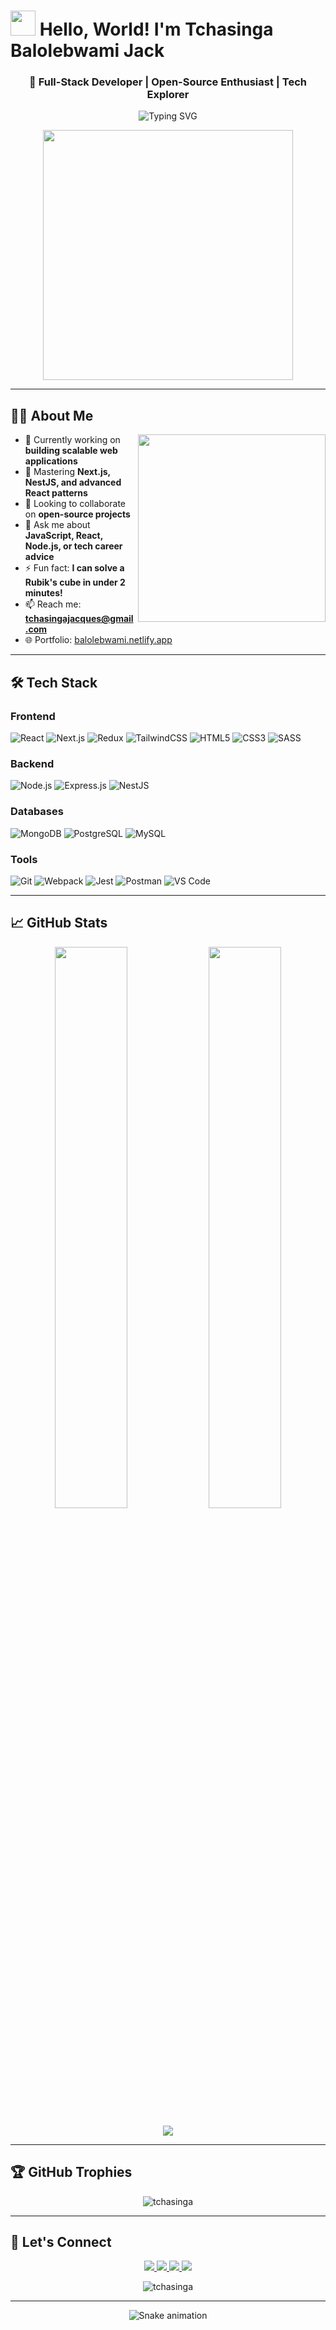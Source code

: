 # <img src="https://raw.githubusercontent.com/MartinHeinz/MartinHeinz/master/wave.gif" width="40px"> Hello, World! I'm Tchasinga Balolebwami Jack

<h3 align="center">🚀 Full-Stack Developer | Open-Source Enthusiast | Tech Explorer</h3>

<p align="center">
  <img src="https://readme-typing-svg.herokuapp.com?font=Fira+Code&pause=1000&color=00FF00&center=true&vCenter=true&width=435&lines=Turning+ideas+into+reality+with+code;Clean+%7C+Efficient+%7C+Scalable;Always+learning+something+new" alt="Typing SVG" />
</p>

<p align="center">
  <img src="https://github.com/tchasinga/tchasinga/blob/main/assets/code.gif?raw=true" width="400"/>
</p>

---

## 👨‍💻 About Me

<p align="left">
  <img align="right" src="https://github.com/Adam-pw/Adam-pw/blob/main/animation_500_kxa883sd.gif" width="300"/>
  
- 🔭 Currently working on **building scalable web applications**
- 🌱 Mastering **Next.js, NestJS, and advanced React patterns**
- 👯 Looking to collaborate on **open-source projects**
- 💬 Ask me about **JavaScript, React, Node.js, or tech career advice**
- ⚡ Fun fact: **I can solve a Rubik's cube in under 2 minutes!**
- 📫 Reach me: **tchasingajacques@gmail.com**
- 🌐 Portfolio: [balolebwami.netlify.app](https://balolebwami.netlify.app/)
</p>

---

## 🛠 Tech Stack

### Frontend
![React](https://img.shields.io/badge/React-20232A?style=for-the-badge&logo=react&logoColor=61DAFB)
![Next.js](https://img.shields.io/badge/Next.js-000000?style=for-the-badge&logo=nextdotjs&logoColor=white)
![Redux](https://img.shields.io/badge/Redux-593D88?style=for-the-badge&logo=redux&logoColor=white)
![TailwindCSS](https://img.shields.io/badge/Tailwind_CSS-38B2AC?style=for-the-badge&logo=tailwind-css&logoColor=white)
![HTML5](https://img.shields.io/badge/HTML5-E34F26?style=for-the-badge&logo=html5&logoColor=white)
![CSS3](https://img.shields.io/badge/CSS3-1572B6?style=for-the-badge&logo=css3&logoColor=white)
![SASS](https://img.shields.io/badge/Sass-CC6699?style=for-the-badge&logo=sass&logoColor=white)

### Backend
![Node.js](https://img.shields.io/badge/Node.js-339933?style=for-the-badge&logo=nodedotjs&logoColor=white)
![Express.js](https://img.shields.io/badge/Express.js-000000?style=for-the-badge&logo=express&logoColor=white)
![NestJS](https://img.shields.io/badge/NestJS-E0234E?style=for-the-badge&logo=nestjs&logoColor=white)

### Databases
![MongoDB](https://img.shields.io/badge/MongoDB-4EA94B?style=for-the-badge&logo=mongodb&logoColor=white)
![PostgreSQL](https://img.shields.io/badge/PostgreSQL-316192?style=for-the-badge&logo=postgresql&logoColor=white)
![MySQL](https://img.shields.io/badge/MySQL-005C84?style=for-the-badge&logo=mysql&logoColor=white)

### Tools
![Git](https://img.shields.io/badge/Git-F05032?style=for-the-badge&logo=git&logoColor=white)
![Webpack](https://img.shields.io/badge/Webpack-8DD6F9?style=for-the-badge&logo=webpack&logoColor=black)
![Jest](https://img.shields.io/badge/Jest-C21325?style=for-the-badge&logo=jest&logoColor=white)
![Postman](https://img.shields.io/badge/Postman-FF6C37?style=for-the-badge&logo=postman&logoColor=white)
![VS Code](https://img.shields.io/badge/VS_Code-007ACC?style=for-the-badge&logo=visual-studio-code&logoColor=white)

---

## 📈 GitHub Stats

<p align="center">
  <img width="48%" src="https://github-readme-stats.vercel.app/api?username=tchasinga&show_icons=true&theme=radical" />
  <img width="48%" src="https://github-readme-streak-stats.herokuapp.com/?user=tchasinga&theme=radical" />
</p>

<p align="center">
  <img src="https://github-readme-stats.vercel.app/api/top-langs/?username=tchasinga&layout=compact&theme=radical" />
</p>

---

## 🏆 GitHub Trophies

<p align="center">
  <img src="https://github-profile-trophy.vercel.app/?username=tchasinga&theme=onedark&row=2&column=3" alt="tchasinga" />
</p>

---

## 🤝 Let's Connect

<p align="center">
  <a href="https://www.linkedin.com/in/tchasinga-jacques-76aba7214/">
    <img src="https://img.shields.io/badge/LinkedIn-0077B5?style=for-the-badge&logo=linkedin&logoColor=white" />
  </a>
  <a href="https://twitter.com/tchasinga">
    <img src="https://img.shields.io/badge/Twitter-1DA1F2?style=for-the-badge&logo=twitter&logoColor=white" />
  </a>
  <a href="mailto:tchasingajacques@gmail.com">
    <img src="https://img.shields.io/badge/Gmail-D14836?style=for-the-badge&logo=gmail&logoColor=white" />
  </a>
  <a href="https://balolebwami.netlify.app/">
    <img src="https://img.shields.io/badge/Portfolio-FF5722?style=for-the-badge&logo=about.me&logoColor=white" />
  </a>
</p>

<p align="center">
  <img src="https://komarev.com/ghpvc/?username=tchasinga&label=Profile%20views&color=0e75b6&style=flat" alt="tchasinga" />
</p>

---

<p align="center">
  <img src="https://github.com/tchasinga/tchasinga/blob/output/github-contribution-grid-snake.svg" alt="Snake animation" />
</p>

